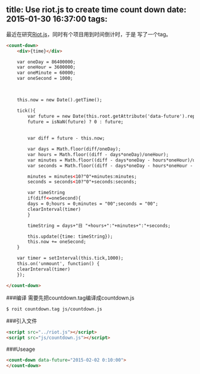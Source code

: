 title: Use riot.js to create time count down
date: 2015-01-30 16:37:00
tags:
---
最近在研究[Riot.js](https://muut.com/riotjs)，同时有个项目用到时间倒计时，于是
写了一个tag。
```html countdown.tag
<count-down>
    <div>{time}</div>

    var oneDay = 86400000;
    var oneHour = 3600000;
    var oneMinute = 60000;
    var oneSecond = 1000;

    

    this.now = new Date().getTime();

    tick(){
        var future = new Date(this.root.getAttribute('data-future').replace("-","/").replace("-","/")).getTime();
        future = isNaN(future) ? 0 : future;
        
        
        var diff = future - this.now;

        var days = Math.floor(diff/oneDay);
        var hours = Math.floor((diff - days*oneDay)/oneHour);
        var minutes = Math.floor((diff - days*oneDay - hours*oneHour)/oneMinute);
        var seconds = Math.floor((diff - days*oneDay - hours*oneHour - minutes*oneMinute)/oneSecond);

        minutes = minutes<10?"0"+minutes:minutes;
        seconds = seconds<10?"0"+seconds:seconds;

        var timeString
        if(diff<=oneSecond){
        days = 0;hours = 0;minutes = "00";seconds = "00";
        clearInterval(timer)
        }

        timeString = days+"日 "+hours+":"+minutes+":"+seconds;

        this.update({time: timeString});
        this.now += oneSecond;
    }

    var timer = setInterval(this.tick,1000);
    this.on('unmount', function() {
    clearInterval(timer)
    });

</count-down>
```
###编译
需要先把countdown.tag编译成countdown.js
``` bash
$ roit countdown.tag js/countdown.js
```


###引入文件
```html
<script src="../riot.js"></script>
<script src="js/countdown.js"></script>
```

###Useage
```html
<count-down data-future="2015-02-02 0:10:00">
</count-down>
```
